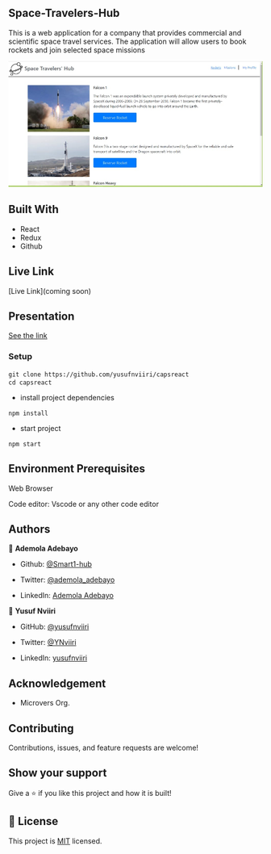 ## Space-Travelers-Hub
This is a web application for a company that provides commercial and scientific space travel services. The application will allow users to book rockets and join selected space missions

![screenshot](./Asset/snapshot.jpg)

## Built With

- React
- Redux
- Github

## Live Link

[Live Link](coming soon)

## Presentation

[See the link](https://drive.google.com/file/d/1pAzPAxzgB9QP_44-cvdMhVxV8M4ChGlU/view?usp=sharing)

### Setup
~~~ 
git clone https://github.com/yusufnviiri/capsreact
cd capsreact

~~~
- install project dependencies
```
npm install
```
- start project
```
npm start
```

## Environment Prerequisites

Web Browser

Code editor: Vscode or any other code editor

## Authors

👤 **Ademola Adebayo**

- Github: [@Smart1-hub](https://github.com/Smart1-hub)

- Twitter: [@ademola_adebayo](https://twitter.com/ademola_adebayo)

- LinkedIn: [Ademola Adebayo](https://www.linkedin.com/in/ademola-adebayo-81051578/)

👤 **Yusuf Nviiri**

- GitHub: [@yusufnviiri](https://github.com/yusufnviiri)

- Twitter: [@YNviiri](https://twitter.com/YNviiri)

- LinkedIn: [yusufnviiri]( https://www.linkedin.com/in/yusuf-nviiri-8b4146206/)

## Acknowledgement

- Microvers Org.

## Contributing

Contributions, issues, and feature requests are welcome!

## Show your support

Give a ⭐ if you like this project and how it is built!


## 📝 License

This project is [MIT](https://github.com/microverseinc/readme-template/blob/master/MIT.md) licensed.